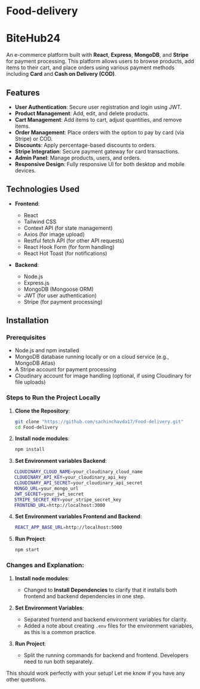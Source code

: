 # Food-delivery

# BiteHub24

An e-commerce platform built with **React**, **Express**, **MongoDB**, and **Stripe** for payment processing. This platform allows users to browse products, add items to their cart, and place orders using various payment methods including **Card** and **Cash on Delivery (COD)**.

## Features

- **User Authentication**: Secure user registration and login using JWT.
- **Product Management**: Add, edit, and delete products.
- **Cart Management**: Add items to cart, adjust quantities, and remove items.
- **Order Management**: Place orders with the option to pay by card (via Stripe) or COD.
- **Discounts**: Apply percentage-based discounts to orders.
- **Stripe Integration**: Secure payment gateway for card transactions.
- **Admin Panel**: Manage products, users, and orders.
- **Responsive Design**: Fully responsive UI for both desktop and mobile devices.

## Technologies Used

- **Frontend**:

  - React
  - Tailwind CSS
  - Context API (for state management)
  - Axios (for image upload)
  - Restful fetch API (for other API requests)
  - React Hook Form (for form handling)
  - React Hot Toast (for notifications)

- **Backend**:
  - Node.js
  - Express.js
  - MongoDB (Mongoose ORM)
  - JWT (for user authentication)
  - Stripe (for payment processing)

## Installation

### Prerequisites

- Node.js and npm installed
- MongoDB database running locally or on a cloud service (e.g., MongoDB Atlas)
- A Stripe account for payment processing
- Cloudinary account for image handling (optional, if using Cloudinary for file uploads)

### Steps to Run the Project Locally

1. **Clone the Repository**:

   ```bash
   git clone "https://github.com/sachinchavda17/Food-delivery.git"
   cd Food-delivery

   ```

2. **Install node modules**:

   ```bash
   npm install
   ```

3. **Set Environment variables Backend**:

```bash
   CLOUDINARY_CLOUD_NAME=your_cloudinary_cloud_name
   CLOUDINARY_API_KEY=your_cloudinary_api_key
   CLOUDINARY_API_SECRET=your_cloudinary_api_secret
   MONGO_URL=your_mongo_url
   JWT_SECRET=your_jwt_secret
   STRIPE_SECRET_KEY=your_stripe_secret_key
   FRONTEND_URL=http://localhost:3000
```

4. **Set Environment variables Frontend and Backend**:

   ```bash
   REACT_APP_BASE_URL=http://localhost:5000
   ```

5. **Run Project**:
   ```bash
   npm start
   ```

### Changes and Explanation:

1. **Install node modules**:

   - Changed to **Install Dependencies** to clarify that it installs both frontend and backend dependencies in one step.

2. **Set Environment Variables**:

   - Separated frontend and backend environment variables for clarity.
   - Added a note about creating `.env` files for the environment variables, as this is a common practice.

3. **Run Project**:
   - Split the running commands for backend and frontend. Developers need to run both separately.

This should work perfectly with your setup! Let me know if you have any other questions.
